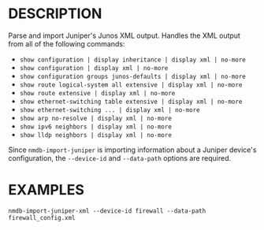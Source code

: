 DESCRIPTION
===========

Parse and import Juniper's Junos XML output.
Handles the XML output from all of the following commands:

* ``show configuration | display inheritance | display xml | no-more``
* ``show configuration | display xml | no-more``
* ``show configuration groups junos-defaults | display xml | no-more``
* ``show route logical-system all extensive | display xml | no-more``
* ``show route extensive | display xml | no-more``
* ``show ethernet-switching table extensive | display xml | no-more``
* ``show ethernet-switching ... | display xml | no-more``
* ``show arp no-resolve | display xml | no-more``
* ``show ipv6 neighbors | display xml | no-more``
* ``show lldp neighbors | display xml | no-more``

Since `nmdb-import-juniper` is importing information about a Juniper
device's configuration, the `--device-id` and `--data-path` options are required.


EXAMPLES
======== 
``` 
nmdb-import-juniper-xml --device-id firewall --data-path firewall_config.xml
```
